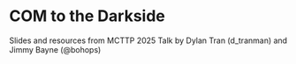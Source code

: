 # COM to the Darkside
Slides and resources from MCTTP 2025 Talk by Dylan Tran (d_tranman) and Jimmy Bayne (@bohops)
